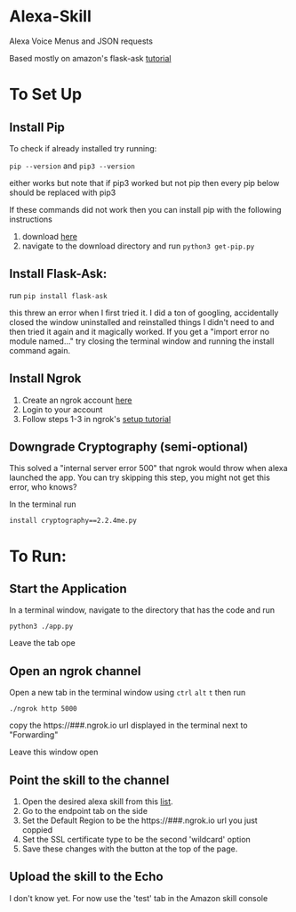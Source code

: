 # Alexa-Skill
Alexa Voice Menus and JSON requests

Based mostly on amazon's flask-ask [tutorial](https://developer.amazon.com/blogs/post/Tx14R0IYYGH3SKT/Flask-Ask:-A-New-Python-Framework-for-Rapid-Alexa-Skills-Kit-Development)


# To Set Up
## Install Pip
To check if already installed try running:

`pip --version` and `pip3 --version`

either works but note that if pip3 worked but not pip then every pip below should be replaced with pip3

If these commands did not work then you can install pip with the following instructions

1. download [here](https://bootstrap.pypa.io/get-pip.py)
2. navigate to the download directory and run
`python3 get-pip.py`

## Install Flask-Ask:
run `pip install flask-ask`

this threw an error when I first tried it.  I did a ton of googling, accidentally closed the window uninstalled and reinstalled things I didn't need to and then tried it again and it magically worked.  If you get a "import error no module named..." try closing the terminal window and running the install command again.

## Install Ngrok
1. Create an ngrok account [here](https://dashboard.ngrok.com/signup)
2. Login to your account
3. Follow steps 1-3  in ngrok's [setup tutorial](https://dashboard.ngrok.com/signup)

## Downgrade Cryptography (semi-optional)
This solved a "internal server error 500" that ngrok would throw when alexa launched the app.  You can try skipping this step, you might not get this error, who knows?

In the terminal run

`install cryptography==2.2.4me.py`

# To Run:
## Start the Application
In a terminal window, navigate to the directory that has the code and run

`python3 ./app.py`

Leave the tab ope 
## Open an ngrok channel
Open a new tab in the terminal window using `ctrl` `alt` `t`
then run

`./ngrok http 5000`

copy the https://###.ngrok.io url displayed in the terminal next to "Forwarding"

Leave this window open

## Point the skill to the channel
1. Open the desired alexa skill from this [list](https://developer.amazon.com/alexa/console/ask?).
2. Go to  the endpoint tab on the side
3. Set the Default Region to be the https://###.ngrok.io url you just coppied
4. Set the SSL certificate type to be the second 'wildcard' option
5. Save these changes with the button at the top of the page.

## Upload the skill to the Echo
I don't know yet.  For now use the 'test' tab in the Amazon skill console

